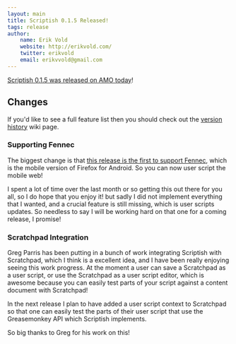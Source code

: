 ```yaml
---
layout: main
title: Scriptish 0.1.5 Released!
tags: release
author:
    name: Erik Vold
    website: http://erikvold.com/
    twitter: erikvold
    email: erikvvold@gmail.com
---
```


[Scriptish 0.1.5 was released on AMO today](https://addons.mozilla.org/firefox/addon/scriptish/)!

## Changes

If you'd like to see a full feature list then you should check out the [version
history] wiki page.

### Supporting Fennec

The biggest change is that [this release is the first to support Fennec](http://scriptish.org/news/2011/09/05/scriptish-supports-fennec.html),
which is the mobile version of Firefox for Android.  So you can now
user script the mobile web!

I spent a lot of time over the last month or so getting this out there for you
all, so I do hope that you enjoy it! but sadly I did not implement everything
that I wanted, and a crucial feature is still missing, which is user scripts
updates.  So needless to say I will be working hard on that one for a coming
release, I promise!

### Scratchpad Integration

Greg Parris has been putting in a bunch of work integrating Scriptish with
Scratchpad, which I think is a excellent idea, and I have been really enjoying
seeing this work progress.  At the moment a user can save a Scratchpad as a user
script, or use the Scratchpad as a user script editor, which is awesome because
you can easily test parts of your script against a content document with
Scratchpad!

In the next release I plan to have added a user script context to Scratchpad
so that one can easily test the parts of their user script that use the
Greasemonkey API which Scriptish implements.

So big thanks to Greg for his work on this!

[version history]:https://github.com/scriptish/scriptish/wiki/Version-History
[Greg Parris]:https://github.com/supahgreg
[Nils Maier]:https://github.com/nmaier
